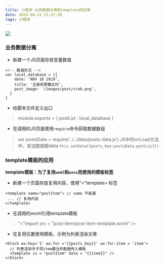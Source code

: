 ```yaml
---
title: 小程序-业务数据分离和template的应用
date: 2019-04-22 21:27:20
tags: 小程序
---
```


![](http://ww1.sinaimg.cn/large/79aa5f26ly1g2br94u1aej20p00e3wig.jpg)

### 业务数据分离
- 新建一个JS页面存放变量数值
```
<!-- 数值形式 -->
var local_database = [{
    date: 'NOV 18 2019',
    title: '正是虾肥蟹壮时',
    post_image: '/images/post/crab.png',
  }
]
```
- 给脚本文件定义出口
> module.exports = {
>  postList : local_database
> }
- 在调用的JS页面使用`require`命令获取数据数组
> var postsData = require('../../data/posts-data.js')
> JS中的onLoad方法中，发送数据都data `this.setData({posts_key:postsData.postList})`
<!-- more -->
### template模板的应用

**template模板：为了复用`wxml`和`wxss`而使用的模板标签**

- 新建一个页面存放复用内容，使用"<"template> 标签
```
<template name="postItem"> // name 不能漏
 ... // 复用内容
</template>
```
- 在调用的wxml引用template模板
> "<"import src = "post-item/post-item-template.wxml" />
- 在复用位置使用模板，示例为列表渲染文章
```
<block wx:key='1' wx:for ='{{posts_key}}' wx:for-item = 'item'>
  // 列表渲染中子项item要当作数据传入模板  
  <template is = "postItem" data = "{{item}}" /> 
</block>
```